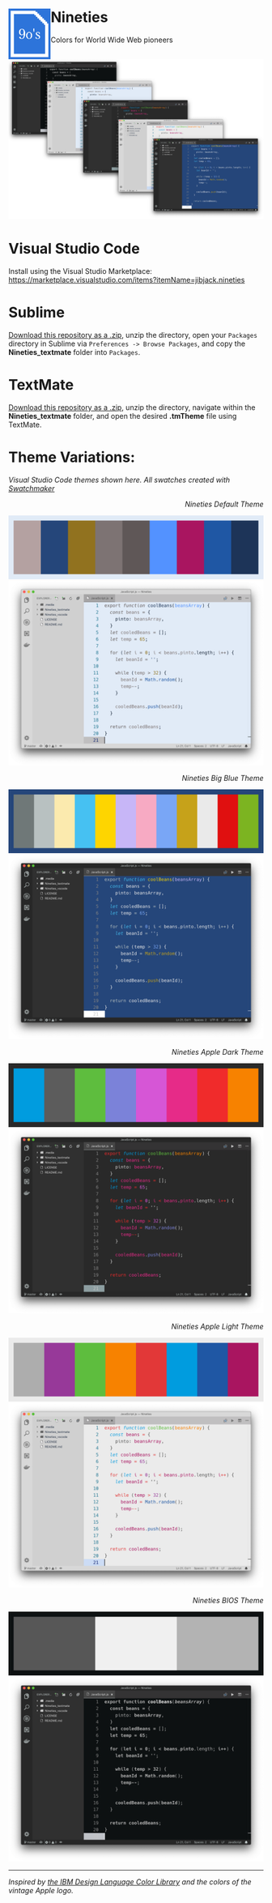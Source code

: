 # Nineties <img align="left" height="100" src="/.media/Nineties_icon.png">
Colors for World Wide Web pioneers

![Nineties Theme](/.media/Nineties_all-preview.png)

# Visual Studio Code
Install using the Visual Studio Marketplace: https://marketplace.visualstudio.com/items?itemName=jibjack.nineties

# Sublime
[Download this repository as a .zip](https://github.com/jaredgorski/Nineties/archive/master.zip), unzip the directory, open your `Packages` directory in Sublime via `Preferences -> Browse Packages`, and copy the **Nineties_textmate** folder into `Packages`.

# TextMate
[Download this repository as a .zip](https://github.com/jaredgorski/Nineties/archive/master.zip), unzip the directory, navigate within the **Nineties_textmate** folder, and open the desired **.tmTheme** file using TextMate.

# Theme Variations:
*Visual Studio Code themes shown here.*
*All swatches created with [Swatchmaker](https://github.com/jaredgorski/Swatchmaker)*

*<p align="right">Nineties Default Theme</p>*
![Nineties Default Theme Swatch](/.media/swatches/Nineties_default-swatch.png)
![Nineties Default Theme](/.media/Nineties_default-preview.png)

*<p align="right">Nineties Big Blue Theme</p>*
![Nineties Big Blue Theme Swatch](/.media/swatches/Nineties_big_blue-swatch.png)
![Nineties Big Blue Theme](/.media/Nineties_big_blue-preview.png)

*<p align="right">Nineties Apple Dark Theme</p>*
![Nineties Apple Dark Theme Swatch](/.media/swatches/Nineties_apple_dark-swatch.png)
![Nineties Apple Dark Theme](/.media/Nineties_apple_dark-preview.png)

*<p align="right">Nineties Apple Light Theme</p>*
![Nineties Apple Light Theme Swatch](/.media/swatches/Nineties_apple_light-swatch.png)
![Nineties Apple Light Theme](/.media/Nineties_apple_light-preview.png)

*<p align="right">Nineties BIOS Theme</p>*
![Nineties BIOS Theme Swatch](/.media/swatches/Nineties_BIOS-swatch.png)
![Nineties BIOS Theme](/.media/Nineties_BIOS-preview.png)

---

*Inspired by [the IBM Design Language Color Library](https://www.ibm.com/design/language/resources/color-library/) and the colors of the vintage Apple logo.*
